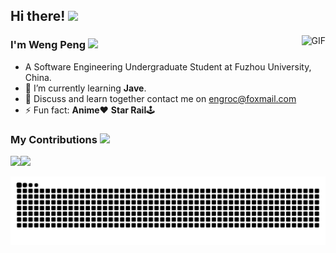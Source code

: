 ## Hi there! <img src="https://gitee.com/poldroc/typora-drawing-bed01/raw/master/imgs/202307091655633.gif" width="30">
<img align="right" alt="GIF" src="https://engroc.oss-cn-fuzhou.aliyuncs.com/Typora/202407122256766.gif" />

### I'm Weng Peng <img height="20" src="https://raw.githubusercontent.com/innng/innng/master/assets/kyubey.gif"/>
- A Software Engineering Undergraduate Student at Fuzhou University, China.
- 🌱 I’m currently learning **Jave**.
- 💬 Discuss and learn together contact me on [engroc@foxmail.com](mailto:engroc@foxmail.com)
- ⚡ Fun fact: **Anime**❤ **Star Rail**🕹
### My Contributions <img src="https://media.giphy.com/media/WUlplcMpOCEmTGBtBW/giphy.gif" width="30">

  <img src="https://github-readme-stats.vercel.app/api?username=Poldroc&show_icons=true&hide_border=false&line_height=20&title_color=f69673&icon_color=1b93c9&show_owner=true"><img src="https://github-readme-stats.vercel.app/api/top-langs/?username=Poldroc&hide_border=true&layout=compact&hide_title=false">

![亮色](https://raw.githubusercontent.com/Poldroc/Poldroc/output/github-contribution-grid-snake.svg)

<!--
**Poldroc/Poldroc** is a ✨ _special_ ✨ repository because its `README.md` (this file) appears on your GitHub profile.

Here are some ideas to get you started:

- 🔭 I’m currently working on ...
- 🌱 I’m currently learning ...
- 👯 I’m looking to collaborate on ...
- 🤔 I’m looking for help with ...
- 💬 Ask me about ...
- 📫 How to reach me: ...
- 😄 Pronouns: ...
- ⚡ Fun fact: ...
-->
